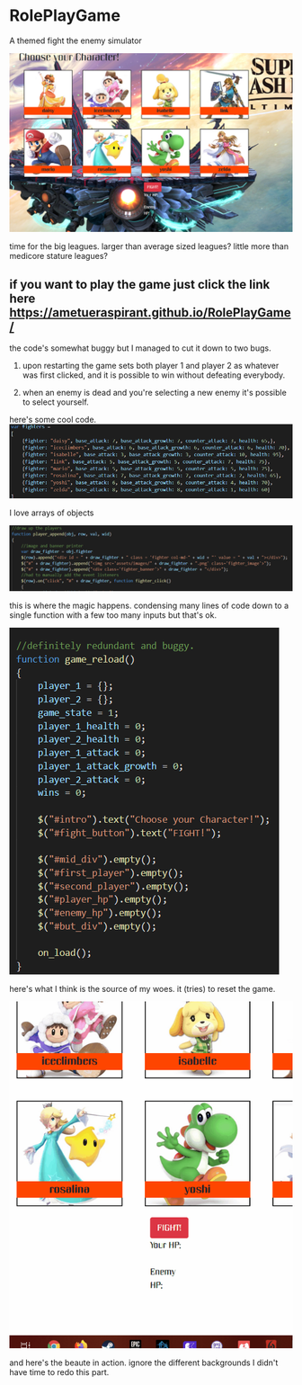 # RolePlayGame
A themed fight the enemy simulator

![image1](assets/images/readme1.png)

time for the big leagues. larger than average sized leagues? little more than medicore stature leagues?

## if you want to play the game just click the link here https://ametueraspirant.github.io/RolePlayGame/

the code's somewhat buggy but I managed to cut it down to two bugs.
1. upon restarting the game sets both player 1 and player 2 as whatever was first clicked, and it is possible to win without defeating everybody.

2. when an enemy is dead and you're selecting a new enemy it's possible to select yourself.

here's some cool code.
![image2](assets/images/readme2.png)

I love arrays of objects

![image3](assets/images/readme3.png)

this is where the magic happens. condensing many lines of code down to a single function with a few too many inputs but that's ok.

![image4](assets/images/readme4.png)

here's what I think is the source of my woes. it (tries) to reset the game.

![image5](assets/images/readmegif.gif)

and here's the beaute in action. ignore the different backgrounds I didn't have time to redo this part.
